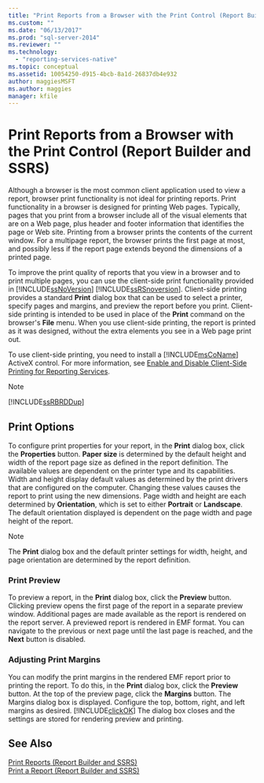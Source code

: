 ```yaml
---
title: "Print Reports from a Browser with the Print Control (Report Builder and SSRS) | Microsoft Docs"
ms.custom: ""
ms.date: "06/13/2017"
ms.prod: "sql-server-2014"
ms.reviewer: ""
ms.technology: 
  - "reporting-services-native"
ms.topic: conceptual
ms.assetid: 10054250-d915-4bcb-8a1d-26837db4e932
author: maggiesMSFT
ms.author: maggies
manager: kfile
---
```

# Print Reports from a Browser with the Print Control (Report Builder and SSRS)
  Although a browser is the most common client application used to view a report, browser print functionality is not ideal for printing reports. Print functionality in a browser is designed for printing Web pages. Typically, pages that you print from a browser include all of the visual elements that are on a Web page, plus header and footer information that identifies the page or Web site. Printing from a browser prints the contents of the current window. For a multipage report, the browser prints the first page at most, and possibly less if the report page extends beyond the dimensions of a printed page.  
  
 To improve the print quality of reports that you view in a browser and to print multiple pages, you can use the client-side print functionality provided in [!INCLUDE[ssNoVersion](../../includes/ssnoversion-md.md)] [!INCLUDE[ssRSnoversion](../../includes/ssrsnoversion-md.md)]. Client-side printing provides a standard **Print** dialog box that can be used to select a printer, specify pages and margins, and preview the report before you print. Client-side printing is intended to be used in place of the **Print** command on the browser's **File** menu. When you use client-side printing, the report is printed as it was designed, without the extra elements you see in a Web page print out.  
  
 To use client-side printing, you need to install a [!INCLUDE[msCoName](../../includes/msconame-md.md)] ActiveX control. For more information, see [Enable and Disable Client-Side Printing for Reporting Services](../report-server/enable-and-disable-client-side-printing-for-reporting-services.md).  
  
> [!NOTE]  
>  [!INCLUDE[ssRBRDDup](../../includes/ssrbrddup-md.md)]  
  
## Print Options  
 To configure print properties for your report, in the **Print** dialog box, click the **Properties** button. **Paper size** is determined by the default height and width of the report page size as defined in the report definition. The available values are dependent on the printer type and its capabilities. Width and height display default values as determined by the print drivers that are configured on the computer. Changing these values causes the report to print using the new dimensions. Page width and height are each determined by **Orientation**, which is set to either **Portrait** or **Landscape**. The default orientation displayed is dependent on the page width and page height of the report.  
  
> [!NOTE]  
>  The **Print** dialog box and the default printer settings for width, height, and page orientation are determined by the report definition.  
  
### Print Preview  
 To preview a report, in the **Print** dialog box, click the **Preview** button. Clicking preview opens the first page of the report in a separate preview window. Additional pages are made available as the report is rendered on the report server. A previewed report is rendered in EMF format. You can navigate to the previous or next page until the last page is reached, and the **Next** button is disabled.  
  
### Adjusting Print Margins  
 You can modify the print margins in the rendered EMF report prior to printing the report. To do this, in the **Print** dialog box, click the **Preview** button. At the top of the preview page, click the **Margins** button. The Margins dialog box is displayed. Configure the top, bottom, right, and left margins as desired. [!INCLUDE[clickOK](../../includes/clickok-md.md)] The dialog box closes and the settings are stored for rendering preview and printing.  
  
## See Also  
 [Print Reports &#40;Report Builder and SSRS&#41;](print-reports-report-builder-and-ssrs.md)   
 [Print a Report &#40;Report Builder and SSRS&#41;](print-a-report-report-builder-and-ssrs.md)  
  
  
